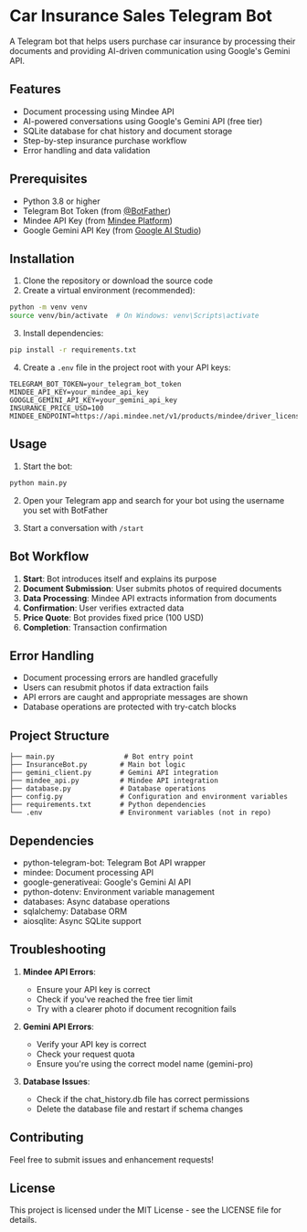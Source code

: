 # Car Insurance Sales Telegram Bot

A Telegram bot that helps users purchase car insurance by processing their documents and providing AI-driven communication using Google's Gemini API.

## Features

- Document processing using Mindee API
- AI-powered conversations using Google's Gemini API (free tier)
- SQLite database for chat history and document storage
- Step-by-step insurance purchase workflow
- Error handling and data validation

## Prerequisites

- Python 3.8 or higher
- Telegram Bot Token (from [@BotFather](https://t.me/botfather))
- Mindee API Key (from [Mindee Platform](https://platform.mindee.com/))
- Google Gemini API Key (from [Google AI Studio](https://makersuite.google.com/app/apikey))

## Installation

1. Clone the repository or download the source code
2. Create a virtual environment (recommended):
```bash
python -m venv venv
source venv/bin/activate  # On Windows: venv\Scripts\activate
```

3. Install dependencies:
```bash
pip install -r requirements.txt
```

4. Create a `.env` file in the project root with your API keys:
```
TELEGRAM_BOT_TOKEN=your_telegram_bot_token
MINDEE_API_KEY=your_mindee_api_key
GOOGLE_GEMINI_API_KEY=your_gemini_api_key
INSURANCE_PRICE_USD=100
MINDEE_ENDPOINT=https://api.mindee.net/v1/products/mindee/driver_license/v1/predict
```

## Usage

1. Start the bot:
```bash
python main.py
```

2. Open your Telegram app and search for your bot using the username you set with BotFather

3. Start a conversation with `/start`

## Bot Workflow

1. **Start**: Bot introduces itself and explains its purpose
2. **Document Submission**: User submits photos of required documents
3. **Data Processing**: Mindee API extracts information from documents
4. **Confirmation**: User verifies extracted data
5. **Price Quote**: Bot provides fixed price (100 USD)
6. **Completion**: Transaction confirmation

## Error Handling

- Document processing errors are handled gracefully
- Users can resubmit photos if data extraction fails
- API errors are caught and appropriate messages are shown
- Database operations are protected with try-catch blocks

## Project Structure

```
├── main.py                 # Bot entry point
├── InsuranceBot.py        # Main bot logic
├── gemini_client.py       # Gemini API integration
├── mindee_api.py          # Mindee API integration
├── database.py            # Database operations
├── config.py              # Configuration and environment variables
├── requirements.txt       # Python dependencies
└── .env                   # Environment variables (not in repo)
```

## Dependencies

- python-telegram-bot: Telegram Bot API wrapper
- mindee: Document processing API
- google-generativeai: Google's Gemini AI API
- python-dotenv: Environment variable management
- databases: Async database operations
- sqlalchemy: Database ORM
- aiosqlite: Async SQLite support

## Troubleshooting

1. **Mindee API Errors**:
   - Ensure your API key is correct
   - Check if you've reached the free tier limit
   - Try with a clearer photo if document recognition fails

2. **Gemini API Errors**:
   - Verify your API key is correct
   - Check your request quota
   - Ensure you're using the correct model name (gemini-pro)

3. **Database Issues**:
   - Check if the chat_history.db file has correct permissions
   - Delete the database file and restart if schema changes

## Contributing

Feel free to submit issues and enhancement requests!

## License

This project is licensed under the MIT License - see the LICENSE file for details.

